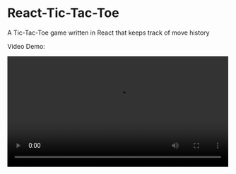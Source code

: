 # React-Tic-Tac-Toe
A Tic-Tac-Toe game written in React that keeps track of move history

Video Demo:

<video src="https://github.com/user-attachments/assets/ab3cdf9b-54d6-4ae1-9bed-66a250ef5d88" width="500"/>

